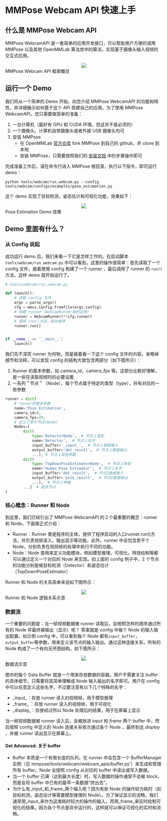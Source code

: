# MMPose Webcam API 快速上手

## 什么是 MMPose Webcam API

MMPose WebcamAPI 是一套简单的应用开发接口，可以帮助用户方便的调用 MMPose 以及其他 OpenMMLab 算法库中的算法，实现基于摄像头输入视频的交互式应用。

<div align=center>
<img src="https://user-images.githubusercontent.com/15977946/153800450-2522efe8-bc11-457d-9037-d8aee4fc4f36.png">
</div>
MMPose Webcam API 框架概览
<div align=center>
</div>

## 运行一个 Demo

我们将从一个简单的 Demo 开始，向您介绍 MMPose WebcamAPI 的功能和特性，并详细展示如何基于这个 API 搭建自己的应用。为了使用 MMPose WebcamAPI，您只需要做简单的准备：

1. 一台计算机（最好有 GPU 和 CUDA 环境，但这并不是必须的）
1. 一个摄像头。计算机自带摄像头或者外接 USB 摄像头均可
1. 安装 MMPose
    - 在 OpenMMLab [官方仓库](https://github.com/open-mmlab/mmpose) fork MMPose 到自己的 github，并 clone 到本地
    - 安装 MMPose，只需要按照我们的 [安装文档](https://mmpose.readthedocs.io/zh_CN/latest/install.html) 中的步骤操作即可

完成准备工作后，请在命令行进入 MMPose 根目录，执行以下指令，即可运行 demo：

```shell
python tools/webcam/run_webcam.py --config tools/webcam/configs/examples/pose_estimation.py
```

这个 demo 实现了目标检测，姿态估计和可视化功能，效果如下：

<div align=center>
<img src="https://user-images.githubusercontent.com/15977946/153772158-a5702193-3d3f-40c8-bd6b-ab186979d1b4.png">
</div>
Pose Estimation Demo 效果
<div align=center>
</div>

## Demo 里面有什么？

### 从 Config 说起

成功运行 demo 后，我们来看一下它是怎样工作的。在启动脚本 `tools/webcam/run_webcam.py` 中可以看到，这里的操作很简单：首先读取了一个 config 文件，接着使用 config 构建了一个 runner ，最后调用了 runner 的 `run()` 方法，这样 demo 就开始运行了。

```python
# tools/webcam/run_webcam.py

def launch():
    # 读取 config 文件
    args = parse_args()
    cfg = mmcv.Config.fromfile(args.config)
    # 构建 runner（WebcamRunner类的实例）
    runner = WebcamRunner(**cfg.runner)
    # 调用 run()方法，启动程序
    runner.run()


if __name__ == '__main__':
    launch()
```

我们先不深究 runner 为何物，而是接着看一下这个 config 文件的内容。省略掉细节和注释，可以发现 config 的结构大致包含两部分（如下图所示）：

1. Runner 的基本参数，如 camera_id，camera_fps 等。这部分比較好理解，是一些在读取视频时的必要设置
2. 一系列＂节点＂（Node），每个节点属于特定的类型（type），并有对应的一些参数

```python
runner = dict(
    # runner的基本参数
    name='Pose Estimation',
    camera_id=0,
    camera_fps=20,
    # 定义了若干节点(Node)
    Nodes=[
        dict(
            type='DetectorNode',  # 节点１类型
            name='Detector',  # 节点１名字
            input_buffer='_input_',  # 节点１数据输入
            output_buffer='det_result',  # 节点１数据输出
            ...), # 节点１其他参数
        dict(
            type='TopDownPoseEstimatorNode',  # 节点２类型
            name='Human Pose Estimator',  # 节点２名字
            input_buffer='det_result',  # 节点2数据输入
            output_buffer='pose_result',  # 节点2数据输出
            ...),  # 节点２参数
        ...]  # 更多节点
)
```

### 核心概念：Runner 和 Node

到这里，我们已经引出了 MMPose WebcamAPI 的２个最重要的概念：runner 和 Node，下面做正式介绍：

- Runner：Runner 类是程序的主体，提供了程序启动的入口runner.run()方法，并负责视频读入，输出显示等功能。此外，runner 中会包含若干个 Node，分别负责在视频帧的处理中执行不同的功能。
- Node：Node 类用来定义功能模块，例如模型推理，可视化，特效绘制等都可以通过定义一个对应的 Node 来实现。如上面的 config 例子中，2 个节点的功能分别是做目标检测（Detector）和姿态估计（TopDownPoseEstimator）

Runner 和 Node 的关系简单来说如下图所示：

<div align=center>
<img src="https://user-images.githubusercontent.com/15977946/153772839-104430bd-de0e-4ee5-bd67-dff4e52d784c.png">
</div>
Runner 和 Node 逻辑关系示意
<div align=center>
</div>

### 数据流

一个重要的问题是：当一帧视频数据被 runner 读取后，会按照怎样的顺序通过所有的 Node 并最终被输出（显示）呢？
答案就是 config 中每个 Node 的输入输出配置。如示例 config 中，可以看到每个 Node 都有`input_buffer`，`output_buffer`等参数，用来定义该节点的输入输出。通过这种连接关系，所有的 Node 构成了一个有向无环图结构，如下图所示：

<div align=center>
<img src="https://user-images.githubusercontent.com/15977946/153772900-9619ae80-3e64-4b40-bc1e-b184405e3d5b.png">
</div>
数据流示意
<div align=center>
</div>

图中的每个 Data Buffer 就是一个用来存放数据的容器。用户不需要关注 buffer 的具体细节，只需要将其简单理解成 Node 输入输出的名字即可。用户在 config 中可以任意定义这些名字，不过要注意有以下几个特殊的名字：

- \_input\_：存放 runner 读入的视频帧，用于模型推理
- \_frame\_ ：存放 runner 读入的视频帧，用于可视化
- \_display\_：存放经过所以 Node 处理后的结果，用于在屏幕上显示

当一帧视频数据被 runner 读入后，会被放进 _input_ 和 _frame_ 两个 buffer 中，然后按照 config 中定义的 Node 连接关系依次通过各个 Node ，最终到达 _display_ ，并被 runner 读出显示在屏幕上。

#### Get Advanced: 关于 buffer

- Buffer 本质是一个有限长度的队列，在 runner 中会包含一个 BufferManager 实例（见`mmpose/tools/webcam/webcam_apis/buffer.py'）来生成和管理所有 buffer。Node 会按照 config 从对应的 buffer 中读出或写入数据。
- 当一个 buffer 已满（达到最大长度）时，写入数据的操作通常不会被 block，而是会将 buffer 中已有的最早一条数据“挤出去”。
- 为什么有_input_和_frame_两个输入呢？因为有些 Node 的操作较为耗时（如目标检测，姿态估计等需要模型推理的 Node）。为了保证显示的流畅，我们通常用_input_来作为这类耗时较大的操作的输入，而用_frame_来实时绘制可视化的结果。因为各个节点是异步运行的，这样就可以保证可视化的实时和流畅。
